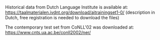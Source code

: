 Historical data from Dutch Language Institute is available at: https://taalmaterialen.ivdnt.org/download/aitrainingset1-0/ (description in Dutch, free registration is needed to download the files)

The contemporary test set from CoNLL'02 was downloaded at: https://www.cnts.ua.ac.be/conll2002/ner/
